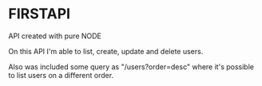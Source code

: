 # FIRSTAPI
 API created with pure NODE
 
 On this API I'm able to list, create, update and delete users.
 
 Also was included some query as "/users?order=desc" where it's possible to list users on a different order. 
